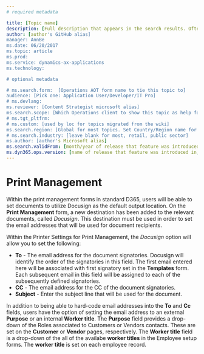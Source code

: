 ```yaml
---
# required metadata

title: [Topic name]
description: [Full description that appears in the search results. Often the first paragraph of your topic.]
author: [author's GitHub alias]
manager: AnnBe
ms.date: 06/20/2017
ms.topic: article
ms.prod: 
ms.service: dynamics-ax-applications
ms.technology: 

# optional metadata

# ms.search.form:  [Operations AOT form name to tie this topic to]
audience: [Pick one: Application User/Developer/IT Pro]
# ms.devlang: 
ms.reviewer: [Content Strategist microsoft alias]
ms.search.scope: [Which Operations client to show this topic as help for, to be set by content strategist, see list here: https://microsoft.sharepoint.com/teams/DynDoc/_layouts/15/WopiFrame.aspx?sourcedoc={23419e1c-eb64-42e9-aa9b-79875b428718}&action=edit&wd=target%28Core%20Dynamics%20AX%20CP%20requirements%2Eone%7C4CC185C0%2DEFAA%2D42CD%2D94B9%2D8F2A45E7F61A%2FVersions%20list%20for%20docs%20topics%7CC14BE630%2D5151%2D49D6%2D8305%2D554B5084593C%2F%29]
# ms.tgt_pltfrm: 
# ms.custom: [used by loc for topics migrated from the wiki]
ms.search.region: [Global for most topics. Set Country/Region name for localizations]
# ms.search.industry: [leave blank for most, retail, public sector]
ms.author: [author's Microsoft alias]
ms.search.validFrom: [month/year of release that feature was introduced in, in format yyyy-mm-dd]
ms.dyn365.ops.version: [name of release that feature was introduced in, see list here: https://microsoft.sharepoint.com/teams/DynDoc/_layouts/15/WopiFrame.aspx?sourcedoc={23419e1c-eb64-42e9-aa9b-79875b428718}&action=edit&wd=target%28Core%20Dynamics%20AX%20CP%20requirements%2Eone%7C4CC185C0%2DEFAA%2D42CD%2D94B9%2D8F2A45E7F61A%2FVersions%20list%20for%20docs%20topics%7CC14BE630%2D5151%2D49D6%2D8305%2D554B5084593C%2F%29]
---
```


#  Print Management

Within the print management forms in standard D365, users will be able to set documents to utilize Docusign as the default output location.  On the **Print Management** form, a new destination has been added to the relevant documents, called *Docusign*.  This destination must be used in order to set the email addresses that will be used for document recipients.

Within the Printer Settings for Print Management, the *Docusign* option will allow you to set the following:

- **To** - The email address for the document signatories. Docusign will identify the order of the signatories in this field.  The first email entered here will be associated with first signatory set in the **Templates** form.  Each subsequent email in this field will be assigned to each of the subsequently defined signatories.  
- **CC** - The email address for the CC of the document signatories.  
- **Subject** - Enter the subject line that will be used for the document.

In addition to being able to hard-code email addresses into the **To** and **Cc** fields, users have the option of setting the email address to an external **Purpose** or an internal **Worker title**.  The **Purpose** field provides a drop-down of the Roles associated to Customers or Vendors contacts.  These are set on the **Customer** or **Vendor** pages, respectively.  The **Worker title** field is a drop-down of the all of the availabe **worker titles** in the Employee setup forms.  The **worker title** is set on each employee record.  

